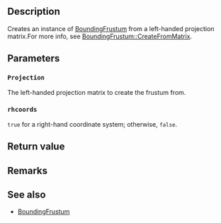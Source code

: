 ## Description

Creates an instance of [BoundingFrustum](https://learn.microsoft.com/windows/win32/api/directxcollision/ns-directxcollision-boundingfrustum) from a left-handed projection matrix.For more info, see [BoundingFrustum::CreateFromMatrix](https://learn.microsoft.com/windows/win32/api/directxcollision/nf-directxcollision-boundingfrustum-createfrommatrix).

## Parameters

### `Projection`

The left-handed projection matrix to create the frustum from.

### `rhcoords`

`true` for a right-hand coordinate system; otherwise, `false`.

## Return value

## Remarks

## See also

* [BoundingFrustum](https://learn.microsoft.com/windows/win32/api/directxcollision/ns-directxcollision-boundingfrustum)